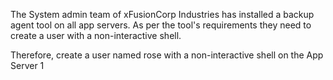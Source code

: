 The System admin team of xFusionCorp Industries has installed a backup agent tool on all app servers. As per the tool's requirements they need to create a user with a non-interactive shell.



Therefore, create a user named rose with a non-interactive shell on the App Server 1
